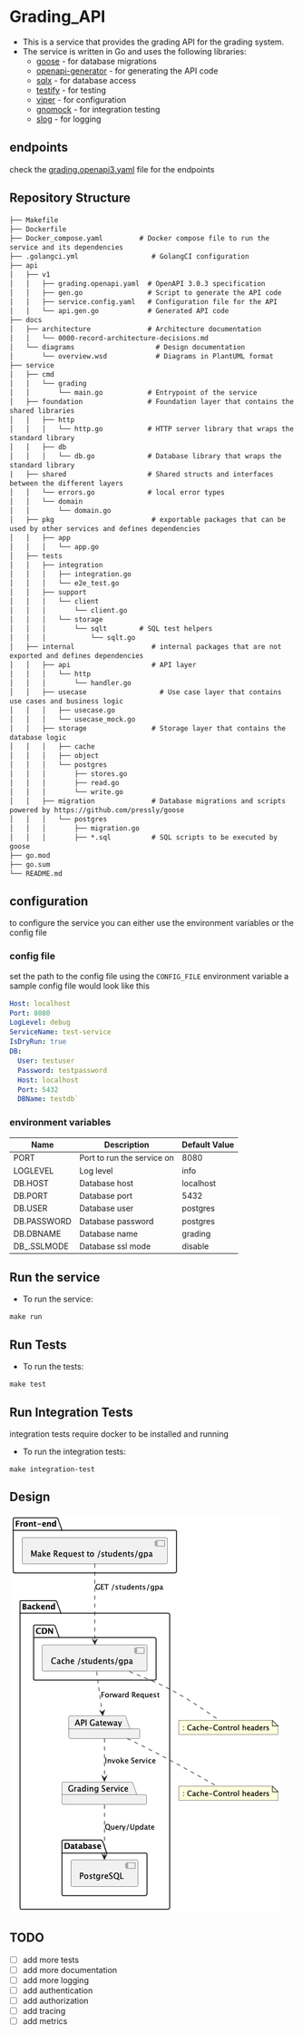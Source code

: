 # Grading_API



- This is a service that provides the grading API for the grading system.
- The service is written in Go and uses the following libraries:
	- [goose](github.com/pressly/goose/v3) - for database migrations
    - [openapi-generator](github.com/deepmap/oapi-codegen/cmd/oapi-codegen) - for generating the API code
    - [sqlx](github.com/jmoiron/sqlx) - for database access
    - [testify](github.com/stretchr/testify) - for testing
    - [viper](github.com/spf13/viper) - for configuration
    - [gnomock](github.com/orlangure/gnomock) - for integration testing
    - [slog](golang.org/x/exp/slog) - for logging
## endpoints
  check the [grading.openapi3.yaml](api%2Fv1%2Fgrading.openapi3.yaml) file for the endpoints
## Repository Structure
```
├── Makefile
├── Dockerfile
├── Docker_compose.yaml         # Docker compose file to run the service and its dependencies
├── .golangci.yml                  # GolangCI configuration
├── api
│   ├── v1
│   │   ├── grading.openapi.yaml  # OpenAPI 3.0.3 specification
│   │   ├── gen.go                # Script to generate the API code
│   │   ├── service.config.yaml   # Configuration file for the API
│   │   └── api.gen.go            # Generated API code
├── docs
│   ├── architecture              # Architecture documentation
│   │   └── 0000-record-architecture-decisions.md
│   └── diagrams                    # Design documentation
│       └── overview.wsd 		    # Diagrams in PlantUML format
├── service
│   ├── cmd
│   │   └── grading
│   │       └── main.go           # Entrypoint of the service
│   ├── foundation                # Foundation layer that contains the shared libraries
│   │   ├── http
│   │   │   └── http.go           # HTTP server library that wraps the standard library
│   │   ├── db
│   │   │   └── db.go             # Database library that wraps the standard library
|   ├── shared                    # Shared structs and interfaces between the different layers
│   │   └── errors.go             # local error types
│   │   └── domain
│   │       └── domain.go
│   ├── pkg                        # exportable packages that can be used by other services and defines dependencies
│   │   ├── app
│   │   │   └── app.go
│   ├── tests
│   │   ├── integration
│   │   │   ├── integration.go
│   │   │   └── e2e_test.go
│   │   ├── support
│   │   │   └── client
│   │   │       └── client.go
│   │   │   └── storage
│   │   │       └── sqlt        # SQL test helpers
│   │   │           └── sqlt.go
│   ├── internal                   # internal packages that are not exported and defines dependencies
│   │   ├── api                    # API layer
│   │   │   └── http
│   │   │       └── handler.go
│   │   ├── usecase                  # Use case layer that contains use cases and business logic
│   │   │   ├── usecase.go
│   │   │   └── usecase_mock.go
│   │   ├── storage                # Storage layer that contains the database logic
│   │   │   ├── cache
│   │   │   ├── object
│   │   │   └── postgres
│   │   │       ├── stores.go
│   │   │       ├── read.go
│   │   │       └── write.go
│   │   ├── migration              # Database migrations and scripts powered by https://github.com/pressly/goose
│   │   │   └── postgres
│   │   │       ├── migration.go
│   │   │       ├── *.sql          # SQL scripts to be executed by goose
├── go.mod
├── go.sum
└── README.md 

```

## configuration

to configure the service you can either use the environment variables or the config file

### config file
 set the path to the config file using the `CONFIG_FILE` environment variable
 a sample config file would look like this
 ```yaml
 Host: localhost
 Port: 8080
 LogLevel: debug
 ServiceName: test-service
 IsDryRun: true
 DB:
   User: testuser
   Password: testpassword
   Host: localhost
   Port: 5432
   DBName: testdb`
```


### environment variables


| Name        | Description | Default Value |
|-------------|-------------|---------------|
| PORT        | Port to run the service on | 8080 |
| LOGLEVEL    | Log level | info |
| DB.HOST     | Database host | localhost |
| DB.PORT     | Database port | 5432 |
| DB.USER     | Database user | postgres |
| DB.PASSWORD | Database password | postgres |
| DB.DBNAME   | Database name | grading |
| DB_.SSLMODE | Database ssl mode | disable |


## Run the service
- To run the service:
```shell
make run
```

## Run Tests
- To run the tests:
```shell
make test
```

## Run Integration Tests
integration tests require docker to be installed and running
- To run the integration tests:
```shell
make integration-test
```



## Design

![component-0.png](docs%2Fdiagrams%2Fcomponent-0.png)


## TODO
- [ ] add more tests
- [ ] add more documentation
- [ ] add more logging
- [ ] add authentication
- [ ] add authorization
- [ ] add tracing
- [ ] add metrics